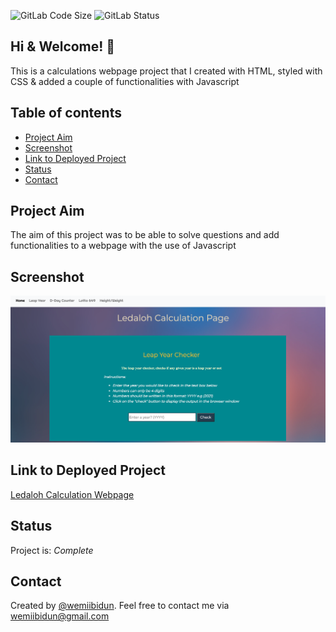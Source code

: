 ![GitLab Code Size](https://img.shields.io/github/languages/code-size/wemiibidun/ledaloh_calculation_page)
![GitLab Status](https://flat.badgen.net/github/status/micromatch/micromatch)

## Hi & Welcome! 👋
This is a calculations webpage project that I created with HTML, styled with CSS & added a couple of functionalities with Javascript

## Table of contents
* [Project Aim](#project-aim)
* [Screenshot](#screenshot)
* [Link to Deployed Project](#link-to-deployed-project)
* [Status](#status)
* [Contact](#contact)


## Project Aim
The aim of this project was to be able to solve questions and add functionalities to a webpage with the use of Javascript


## Screenshot
![Sample image](https://github.com/wemiibidun/ledaloh_calculation_page/blob/main/screenshot_image.png)



## Link to Deployed Project
[Ledaloh Calculation Webpage](https://wemiibidun.github.io/ledaloh_calculation_page)


## Status
Project is: _Complete_


## Contact
Created by [@wemiibidun](https://twitter.com/wemiibidun/). Feel free to contact me via wemiibidun@gmail.com

